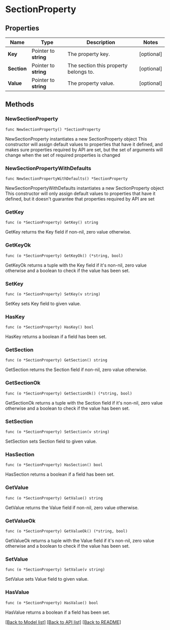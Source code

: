 # SectionProperty

## Properties

Name | Type | Description | Notes
------------ | ------------- | ------------- | -------------
**Key** | Pointer to **string** | The property key. | [optional] 
**Section** | Pointer to **string** | The section this property belongs to. | [optional] 
**Value** | Pointer to **string** | The property value. | [optional] 

## Methods

### NewSectionProperty

`func NewSectionProperty() *SectionProperty`

NewSectionProperty instantiates a new SectionProperty object
This constructor will assign default values to properties that have it defined,
and makes sure properties required by API are set, but the set of arguments
will change when the set of required properties is changed

### NewSectionPropertyWithDefaults

`func NewSectionPropertyWithDefaults() *SectionProperty`

NewSectionPropertyWithDefaults instantiates a new SectionProperty object
This constructor will only assign default values to properties that have it defined,
but it doesn't guarantee that properties required by API are set

### GetKey

`func (o *SectionProperty) GetKey() string`

GetKey returns the Key field if non-nil, zero value otherwise.

### GetKeyOk

`func (o *SectionProperty) GetKeyOk() (*string, bool)`

GetKeyOk returns a tuple with the Key field if it's non-nil, zero value otherwise
and a boolean to check if the value has been set.

### SetKey

`func (o *SectionProperty) SetKey(v string)`

SetKey sets Key field to given value.

### HasKey

`func (o *SectionProperty) HasKey() bool`

HasKey returns a boolean if a field has been set.

### GetSection

`func (o *SectionProperty) GetSection() string`

GetSection returns the Section field if non-nil, zero value otherwise.

### GetSectionOk

`func (o *SectionProperty) GetSectionOk() (*string, bool)`

GetSectionOk returns a tuple with the Section field if it's non-nil, zero value otherwise
and a boolean to check if the value has been set.

### SetSection

`func (o *SectionProperty) SetSection(v string)`

SetSection sets Section field to given value.

### HasSection

`func (o *SectionProperty) HasSection() bool`

HasSection returns a boolean if a field has been set.

### GetValue

`func (o *SectionProperty) GetValue() string`

GetValue returns the Value field if non-nil, zero value otherwise.

### GetValueOk

`func (o *SectionProperty) GetValueOk() (*string, bool)`

GetValueOk returns a tuple with the Value field if it's non-nil, zero value otherwise
and a boolean to check if the value has been set.

### SetValue

`func (o *SectionProperty) SetValue(v string)`

SetValue sets Value field to given value.

### HasValue

`func (o *SectionProperty) HasValue() bool`

HasValue returns a boolean if a field has been set.


[[Back to Model list]](../README.md#documentation-for-models) [[Back to API list]](../README.md#documentation-for-api-endpoints) [[Back to README]](../README.md)


